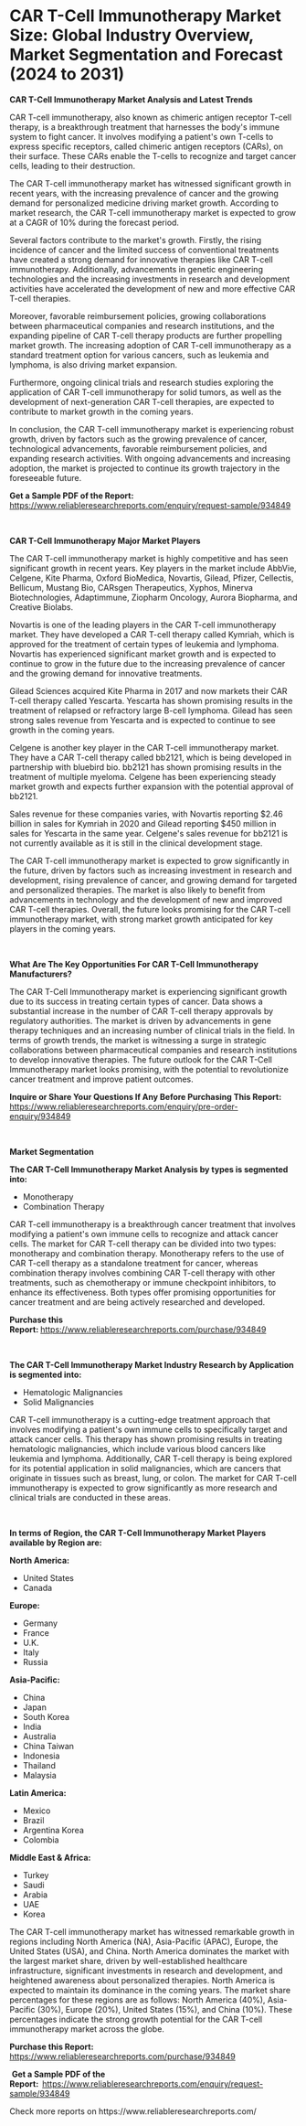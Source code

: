 <p><h1>CAR T-Cell Immunotherapy Market Size: Global Industry Overview, Market Segmentation and Forecast (2024 to 2031)</h1></p><p><strong>CAR T-Cell Immunotherapy Market Analysis and Latest Trends</strong></p>
<p><p>CAR T-cell immunotherapy, also known as chimeric antigen receptor T-cell therapy, is a breakthrough treatment that harnesses the body's immune system to fight cancer. It involves modifying a patient's own T-cells to express specific receptors, called chimeric antigen receptors (CARs), on their surface. These CARs enable the T-cells to recognize and target cancer cells, leading to their destruction.</p><p>The CAR T-cell immunotherapy market has witnessed significant growth in recent years, with the increasing prevalence of cancer and the growing demand for personalized medicine driving market growth. According to market research, the CAR T-cell immunotherapy market is expected to grow at a CAGR of 10% during the forecast period.</p><p>Several factors contribute to the market's growth. Firstly, the rising incidence of cancer and the limited success of conventional treatments have created a strong demand for innovative therapies like CAR T-cell immunotherapy. Additionally, advancements in genetic engineering technologies and the increasing investments in research and development activities have accelerated the development of new and more effective CAR T-cell therapies.</p><p>Moreover, favorable reimbursement policies, growing collaborations between pharmaceutical companies and research institutions, and the expanding pipeline of CAR T-cell therapy products are further propelling market growth. The increasing adoption of CAR T-cell immunotherapy as a standard treatment option for various cancers, such as leukemia and lymphoma, is also driving market expansion.</p><p>Furthermore, ongoing clinical trials and research studies exploring the application of CAR T-cell immunotherapy for solid tumors, as well as the development of next-generation CAR T-cell therapies, are expected to contribute to market growth in the coming years.</p><p>In conclusion, the CAR T-cell immunotherapy market is experiencing robust growth, driven by factors such as the growing prevalence of cancer, technological advancements, favorable reimbursement policies, and expanding research activities. With ongoing advancements and increasing adoption, the market is projected to continue its growth trajectory in the foreseeable future.</p></p>
<p><strong>Get a Sample PDF of the Report:&nbsp;</strong> <a href="https://www.reliableresearchreports.com/enquiry/request-sample/934849">https://www.reliableresearchreports.com/enquiry/request-sample/934849</a></p>
<p>&nbsp;</p>
<p><strong>CAR T-Cell Immunotherapy Major Market Players</strong></p>
<p><p>The CAR T-cell immunotherapy market is highly competitive and has seen significant growth in recent years. Key players in the market include AbbVie, Celgene, Kite Pharma, Oxford BioMedica, Novartis, Gilead, Pfizer, Cellectis, Bellicum, Mustang Bio, CARsgen Therapeutics, Xyphos, Minerva Biotechnologies, Adaptimmune, Ziopharm Oncology, Aurora Biopharma, and Creative Biolabs.</p><p>Novartis is one of the leading players in the CAR T-cell immunotherapy market. They have developed a CAR T-cell therapy called Kymriah, which is approved for the treatment of certain types of leukemia and lymphoma. Novartis has experienced significant market growth and is expected to continue to grow in the future due to the increasing prevalence of cancer and the growing demand for innovative treatments.</p><p>Gilead Sciences acquired Kite Pharma in 2017 and now markets their CAR T-cell therapy called Yescarta. Yescarta has shown promising results in the treatment of relapsed or refractory large B-cell lymphoma. Gilead has seen strong sales revenue from Yescarta and is expected to continue to see growth in the coming years.</p><p>Celgene is another key player in the CAR T-cell immunotherapy market. They have a CAR T-cell therapy called bb2121, which is being developed in partnership with bluebird bio. bb2121 has shown promising results in the treatment of multiple myeloma. Celgene has been experiencing steady market growth and expects further expansion with the potential approval of bb2121.</p><p>Sales revenue for these companies varies, with Novartis reporting $2.46 billion in sales for Kymriah in 2020 and Gilead reporting $450 million in sales for Yescarta in the same year. Celgene's sales revenue for bb2121 is not currently available as it is still in the clinical development stage.</p><p>The CAR T-cell immunotherapy market is expected to grow significantly in the future, driven by factors such as increasing investment in research and development, rising prevalence of cancer, and growing demand for targeted and personalized therapies. The market is also likely to benefit from advancements in technology and the development of new and improved CAR T-cell therapies. Overall, the future looks promising for the CAR T-cell immunotherapy market, with strong market growth anticipated for key players in the coming years.</p></p>
<p>&nbsp;</p>
<p><strong>What Are The Key Opportunities For CAR T-Cell Immunotherapy Manufacturers?</strong></p>
<p><p>The CAR T-Cell Immunotherapy market is experiencing significant growth due to its success in treating certain types of cancer. Data shows a substantial increase in the number of CAR T-cell therapy approvals by regulatory authorities. The market is driven by advancements in gene therapy techniques and an increasing number of clinical trials in the field. In terms of growth trends, the market is witnessing a surge in strategic collaborations between pharmaceutical companies and research institutions to develop innovative therapies. The future outlook for the CAR T-Cell Immunotherapy market looks promising, with the potential to revolutionize cancer treatment and improve patient outcomes.</p></p>
<p><strong>Inquire or Share Your Questions If Any Before Purchasing This Report:</strong> <a href="https://www.reliableresearchreports.com/enquiry/pre-order-enquiry/934849">https://www.reliableresearchreports.com/enquiry/pre-order-enquiry/934849</a></p>
<p>&nbsp;</p>
<p><strong>Market Segmentation</strong></p>
<p><strong>The CAR T-Cell Immunotherapy Market Analysis by types is segmented into:</strong></p>
<p><ul><li>Monotherapy</li><li>Combination Therapy</li></ul></p>
<p><p>CAR T-cell immunotherapy is a breakthrough cancer treatment that involves modifying a patient's own immune cells to recognize and attack cancer cells. The market for CAR T-cell therapy can be divided into two types: monotherapy and combination therapy. Monotherapy refers to the use of CAR T-cell therapy as a standalone treatment for cancer, whereas combination therapy involves combining CAR T-cell therapy with other treatments, such as chemotherapy or immune checkpoint inhibitors, to enhance its effectiveness. Both types offer promising opportunities for cancer treatment and are being actively researched and developed.</p></p>
<p><strong>Purchase this Report:&nbsp;</strong><a href="https://www.reliableresearchreports.com/purchase/934849">https://www.reliableresearchreports.com/purchase/934849</a></p>
<p>&nbsp;</p>
<p><strong>The CAR T-Cell Immunotherapy Market Industry Research by Application is segmented into:</strong></p>
<p><ul><li>Hematologic Malignancies</li><li>Solid Malignancies</li></ul></p>
<p><p>CAR T-cell immunotherapy is a cutting-edge treatment approach that involves modifying a patient's own immune cells to specifically target and attack cancer cells. This therapy has shown promising results in treating hematologic malignancies, which include various blood cancers like leukemia and lymphoma. Additionally, CAR T-cell therapy is being explored for its potential application in solid malignancies, which are cancers that originate in tissues such as breast, lung, or colon. The market for CAR T-cell immunotherapy is expected to grow significantly as more research and clinical trials are conducted in these areas.</p></p>
<p>&nbsp;</p>
<p><strong>In terms of Region, the CAR T-Cell Immunotherapy Market Players available by Region are:</strong></p>
<p>
    <p> <strong> North America: </strong>
        <ul>
            <li>United States</li>
            <li>Canada</li>
        </ul>
        </p> 
    <p> <strong> Europe: </strong>
        <ul>
            <li>Germany</li>
            <li>France</li>
            <li>U.K.</li>
            <li>Italy</li>
            <li>Russia</li>
        </ul>
        </p> 
    <p> <strong> Asia-Pacific: </strong>
        <ul>
            <li>China</li>
            <li>Japan</li>
            <li>South Korea</li>
            <li>India</li>
            <li>Australia</li>
            <li>China Taiwan</li>
            <li>Indonesia</li>
            <li>Thailand</li>
            <li>Malaysia</li>
        </ul>
        </p> 
    <p> <strong> Latin America: </strong>
        <ul>
            <li>Mexico</li>
            <li>Brazil</li>
            <li>Argentina Korea</li>
            <li>Colombia</li>
        </ul>
        </p> 
    <p> <strong> Middle East & Africa: </strong>
        <ul>
            <li>Turkey</li>
            <li>Saudi</li>
            <li>Arabia</li>
            <li>UAE</li>
            <li>Korea</li>
        </ul>
    </p>
    </p>
<p><p>The CAR T-cell immunotherapy market has witnessed remarkable growth in regions including North America (NA), Asia-Pacific (APAC), Europe, the United States (USA), and China. North America dominates the market with the largest market share, driven by well-established healthcare infrastructure, significant investments in research and development, and heightened awareness about personalized therapies. North America is expected to maintain its dominance in the coming years. The market share percentages for these regions are as follows: North America (40%), Asia-Pacific (30%), Europe (20%), United States (15%), and China (10%). These percentages indicate the strong growth potential for the CAR T-cell immunotherapy market across the globe.</p></p>
<p><strong>Purchase this Report: </strong><a href="https://www.reliableresearchreports.com/purchase/934849">https://www.reliableresearchreports.com/purchase/934849</a></p>
<p>&nbsp;<strong>Get a Sample PDF of the Report:&nbsp;&nbsp;</strong><a href="https://www.reliableresearchreports.com/enquiry/request-sample/934849">https://www.reliableresearchreports.com/enquiry/request-sample/934849</a></p>
<p><strong></strong></p>
<p>Check more reports on https://www.reliableresearchreports.com/</p>